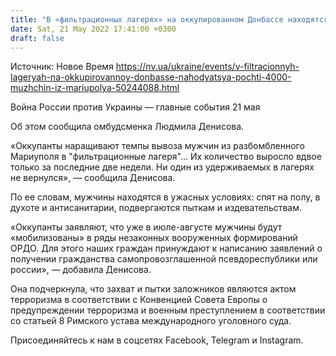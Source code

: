 ```yaml
---
title: "В «фильтрационных лагерях» на оккупированном Донбассе находятся почти четыре тысячи мужчин из Мариуполя — Денисова"
date: Sat, 21 May 2022 17:41:00 +0300
draft: false
---
```

Источник: Новое Время https://nv.ua/ukraine/events/v-filtracionnyh-lageryah-na-okkupirovannoy-donbasse-nahodyatsya-pochti-4000-muzhchin-iz-mariupolya-50244088.html


Война России против Украины — главные события 21 мая

Об этом сообщила омбудсменка Людмила Денисова.

 «Оккупанты наращивают темпы вывоза мужчин из разбомбленного Мариуполя в "фильтрационные лагеря"… Их количество выросло вдвое только за последние две недели. Ни один из удерживаемых в лагерях не вернулся», — сообщила Денисова.

По ее словам, мужчины находятся в ужасных условиях: спят на полу, в духоте и антисанитарии, подвергаются пыткам и издевательствам.

«Оккупанты заявляют, что уже в июле-августе мужчины будут «мобилизованы» в ряды незаконных вооруженных формирований ОРДО. Для этого наших граждан принуждают к написанию заявлений о получении гражданства самопровозглашенной псевдореспублики или россии», — добавила Денисова.

 Она подчеркнула, что захват и пытки заложников являются актом терроризма в соответствии с Конвенцией Совета Европы о предупреждении терроризма и военным преступлением в соответствии со статьей 8 Римского устава международного уголовного суда.

Присоединяйтесь к нам в соцсетях Facebook, Telegram и Instagram.
